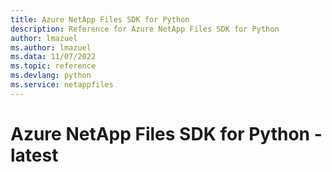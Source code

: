 ```yaml
---
title: Azure NetApp Files SDK for Python
description: Reference for Azure NetApp Files SDK for Python
author: lmazuel
ms.author: lmazuel
ms.data: 11/07/2022
ms.topic: reference
ms.devlang: python
ms.service: netappfiles
---
```

# Azure NetApp Files SDK for Python - latest

